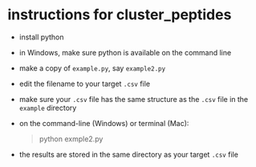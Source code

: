 
# instructions for cluster_peptides

- install python
- in Windows, make sure python is available on the command line
- make a copy of `example.py`, say `example2.py`
- edit the filename to your target `.csv` file
- make sure your `.csv` file has the same structure as the `.csv` file in the `example` directory
- on the command-line (Windows) or terminal (Mac):

    > python exmple2.py

- the results are stored in the same directory as your target `.csv` file
